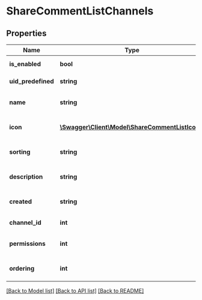 # ShareCommentListChannels

## Properties
Name | Type | Description | Notes
------------ | ------------- | ------------- | -------------
**is_enabled** | **bool** | Channel description | 
**uid_predefined** | **string** | Channel title | 
**name** | **string** | Channel date created | 
**icon** | [**\Swagger\Client\Model\ShareCommentListIcon[]**](ShareCommentListIcon.md) | Channel owner details | 
**sorting** | **string** | Channel date created | 
**description** | **string** | Channel date created | 
**created** | **string** | Channel date created | 
**channel_id** | **int** | ID of the channel | 
**permissions** | **int** | Channel date created | 
**ordering** | **int** | Channel date created | 

[[Back to Model list]](../README.md#documentation-for-models) [[Back to API list]](../README.md#documentation-for-api-endpoints) [[Back to README]](../README.md)


